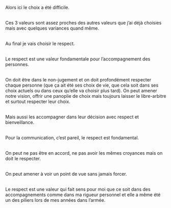 Alors ici le choix a été difficile.<br><br>

Ces 3 valeurs sont assez proches des autres valeurs que j’ai déjà choisies mais avec quelques variances
quand même.<br><br>

Au final je vais choisir le respect.<br><br>

Le respect est une valeur fondamentale pour l’accompagnement des personnes.<br><br>

On doit être dans le non-jugement et on doit profondément respecter chaque personne (que ça ait été
ses choix de vie, que cela soit dans ses choix actuels ou dans ceux qu’elle va choisir plus tard). On
peut amener notre vision, offrir une panoplie de choix mais toujours laisser le libre-arbitre et surtout
respecter leur choix.<br><br>

Mais aussi les accompagner dans leur décision avec respect et bienveillance.<br><br>

Pour la communication, c’est pareil, le respect est fondamental.<br><br>

On peut ne pas être en accord, ne pas avoir les mêmes croyances mais on doit le respecter.<br><br>

On peut amener à voir un point de vue sans jamais forcer.<br><br>

Le respect est une valeur qui fait sens pour moi que ce soit dans des accompagnements comme dans ma
rigueur personnel et elle a même été un des piliers lors de mes années dans l’armée.
